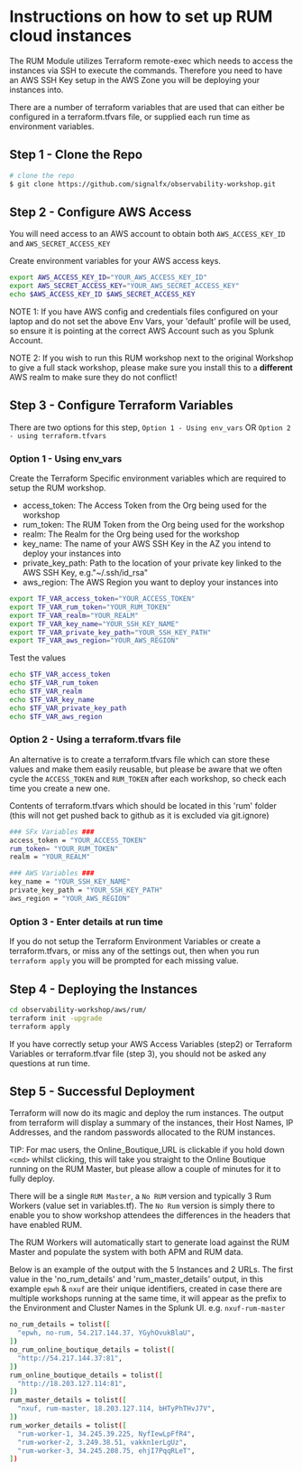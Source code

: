 # Instructions on how to set up RUM cloud instances

The RUM Module utilizes Terraform remote-exec which needs to access the instances via SSH to execute the commands. Therefore you need to have an AWS SSH Key setup in the AWS Zone you will be deploying your instances into.

There are a number of terraform variables that are used that can either be configured in a terraform.tfvars file, or supplied each run time as environment variables.

## Step 1 - Clone the Repo

```bash
# clone the repo
$ git clone https://github.com/signalfx/observability-workshop.git
```

## Step 2 - Configure AWS Access

You will need access to an AWS account to obtain both `AWS_ACCESS_KEY_ID` and `AWS_SECRET_ACCESS_KEY`

Create environment variables for your AWS access keys.

```bash
export AWS_ACCESS_KEY_ID="YOUR_AWS_ACCESS_KEY_ID"
export AWS_SECRET_ACCESS_KEY="YOUR_AWS_SECRET_ACCESS_KEY"
echo $AWS_ACCESS_KEY_ID $AWS_SECRET_ACCESS_KEY
```

NOTE 1: If you have AWS config and credentials files configured on your laptop and do not set the above Env Vars, your 'default' profile will be used, so ensure it is pointing at the correct AWS Account such as you Splunk Account.

NOTE 2: If you wish to run this RUM workshop next to the original Workshop to give a full stack workshop, please make sure you install this to a **different** AWS realm to make sure they do not conflict!

## Step 3 - Configure Terraform Variables

There are two options for this step, `Option 1 - Using env_vars` OR `Option 2 - using terraform.tfvars`

### Option 1 - Using env_vars

Create the Terraform Specific environment variables which are required to setup the RUM workshop.

- access_token: The Access Token from the Org being used for the workshop
- rum_token: The RUM Token from the Org being used for the workshop
- realm: The Realm for the Org being used for the workshop
- key_name: The name of your AWS SSH Key in the AZ you intend to deploy your instances into
- private_key_path: Path to the location of your private key linked to the AWS SSH Key, e.g."~/.ssh/id_rsa"
- aws_region: The AWS Region you want to deploy your instances into

```bash
export TF_VAR_access_token="YOUR_ACCESS_TOKEN"
export TF_VAR_rum_token="YOUR_RUM_TOKEN"
export TF_VAR_realm="YOUR_REALM"
export TF_VAR_key_name="YOUR_SSH_KEY_NAME"
export TF_VAR_private_key_path="YOUR_SSH_KEY_PATH"
export TF_VAR_aws_region="YOUR_AWS_REGION"
```

Test the values

```bash
echo $TF_VAR_access_token 
echo $TF_VAR_rum_token 
echo $TF_VAR_realm 
echo $TF_VAR_key_name 
echo $TF_VAR_private_key_path 
echo $TF_VAR_aws_region
```

### Option 2 - Using a terraform.tfvars file

An alternative is to create a terraform.tfvars file which can store these values and make them easily reusable, but please be aware that we often cycle the `ACCESS_TOKEN` and `RUM_TOKEN` after each workshop, so check each time you create a new one.

Contents of terraform.tfvars which should be located in this 'rum' folder (this will not get pushed back to github as it is excluded via git.ignore)

```bash
### SFx Variables ###
access_token = "YOUR_ACCESS_TOKEN"
rum_token= "YOUR_RUM_TOKEN"
realm = "YOUR_REALM"

### AWS Variables ###
key_name = "YOUR_SSH_KEY_NAME"
private_key_path = "YOUR_SSH_KEY_PATH"
aws_region = "YOUR_AWS_REGION"
```

### Option 3 - Enter details at run time

If you do not setup the Terraform Environment Variables or create a terraform.tfvars, or miss any of the settings out, then when you run `terraform apply` you will be prompted for each missing value.

## Step 4 - Deploying the Instances

```bash
cd observability-workshop/aws/rum/
terraform init -upgrade
terraform apply
```

If you have correctly setup your AWS Access Variables (step2) or Terraform Variables or terraform.tfvar file (step 3), you should not be asked any questions at run time.

## Step 5 - Successful Deployment

Terraform will now do its magic and deploy the rum instances.  The output from terraform will display a summary of the instances, their Host Names, IP Addresses, and the random passwords allocated to the RUM instances.

TIP: For mac users, the Online_Boutique_URL is clickable if you hold down `<cmd>` whilst clicking, this will take you straight to the Online Boutique running on the RUM Master, but please allow a couple of minutes for it to fully deploy.

There will be a single `RUM Master`, a `No RUM` version and typically 3 Rum Workers (value set in variables.tf).  The `No Rum` version is simply there to enable you to show workshop attendees the differences in the headers that have enabled RUM.

The RUM Workers will automatically start to generate load against the RUM Master and populate the system with both APM and RUM data.

Below is an example of the output with the 5 Instances and 2 URLs.  The first value in the 'no_rum_details' and 'rum_master_details' output, in this example `epwh` & `nxuf` are their unique identifiers, created in case there are multiple workshops running at the same time, it will appear as the prefix to the Environment and Cluster Names in the Splunk UI. e.g. `nxuf-rum-master`

```bash
no_rum_details = tolist([
  "epwh, no-rum, 54.217.144.37, YGyhOvukBlaU",
])
no_rum_online_boutique_details = tolist([
  "http://54.217.144.37:81",
])
rum_online_boutique_details = tolist([
  "http://18.203.127.114:81",
])
rum_master_details = tolist([
  "nxuf, rum-master, 18.203.127.114, bHTyPhTHvJ7V",
])
rum_worker_details = tolist([
  "rum-worker-1, 34.245.39.225, NyfIewLpFfR4",
  "rum-worker-2, 3.249.38.51, vakkn1erLgUz",
  "rum-worker-3, 34.245.208.75, ehjI7PqqRLeT",
])
```
